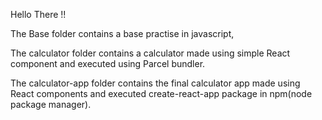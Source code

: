 Hello There !! 

The Base folder contains a base practise in javascript, 

The calculator folder contains a calculator made using simple React component and executed using Parcel bundler.

The calculator-app folder contains the final calculator app made using React components and executed create-react-app package in npm(node package manager).
